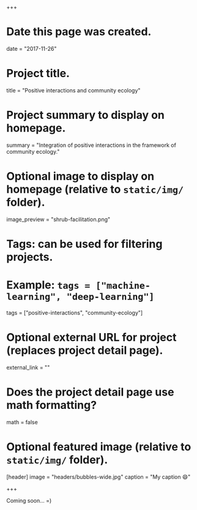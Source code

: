 +++
# Date this page was created.
date = "2017-11-26"

# Project title.
title = "Positive interactions and community ecology"

# Project summary to display on homepage.
summary = "Integration of positive interactions in the framework of community ecology."

# Optional image to display on homepage (relative to `static/img/` folder).
image_preview = "shrub-facilitation.png"

# Tags: can be used for filtering projects.
# Example: `tags = ["machine-learning", "deep-learning"]`
tags = ["positive-interactions", "community-ecology"]

# Optional external URL for project (replaces project detail page).
external_link = ""

# Does the project detail page use math formatting?
math = false

# Optional featured image (relative to `static/img/` folder).
[header]
image = "headers/bubbles-wide.jpg"
caption = "My caption :smile:"

+++

Coming soon... =)  
